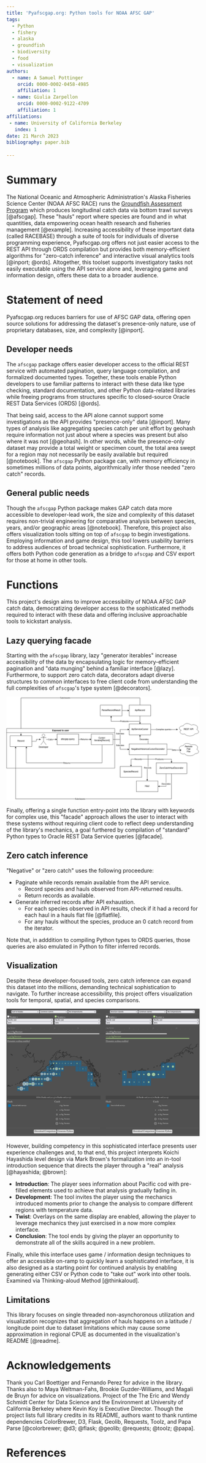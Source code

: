 ```yaml
---
title: 'Pyafscgap.org: Python tools for NOAA AFSC GAP'
tags:
  - Python
  - fishery
  - alaska
  - groundfish
  - biodiversity
  - food
  - visualization
authors:
  - name: A Samuel Pottinger
    orcid: 0000-0002-0458-4985
    affiliation: 1
  - name: Giulia Zarpellon
    orcid: 0000-0002-9122-4709
    affiliation: 1
affiliations:
 - name: University of California Berkeley
   index: 1
date: 21 March 2023
bibliography: paper.bib

---
```


# Summary
The National Oceanic and Atmospheric Administration's Alaska Fisheries Science Center (NOAA AFSC RACE) runs the [Groundfish Assessment Program](https://www.fisheries.noaa.gov/contact/groundfish-assessment-program) which produces longitudinal catch data via bottom trawl surveys [@afscgap]. These "hauls" report where species are found and in what quantities, data empowering ocean health research and fisheries management [@example]. Increasing accessibility of these important data (called RACEBASE) through a suite of tools for individuals of diverse programming experience, Pyafscgap.org offers not just easier access to the REST API through ORDS compilation but provides both memory-efficient algorithms for "zero-catch inference" and interactive visual analytics tools [@inport; @ords]. Altogether, this toolset supports investigatory tasks not easily executable using the API service alone and, leveraging game and information design, offers these data to a broader audience.

# Statement of need
Pyafscgap.org reduces barriers for use of AFSC GAP data, offering open source solutions for addressing the dataset's presence-only nature, use of proprietary databases, size, and complexity [@inport].

## Developer needs
The `afscgap` package offers easier developer access to the official REST service with automated pagination, query language compilation, and formalized documented types. Together, these tools enable Python developers to use familiar patterns to interact with these data like type checking, standard documentation, and other Python data-related libraries while freeing programs from structures specific to closed-source Oracle REST Data Services (ORDS) [@ords].

That being said, access to the API alone cannot support some investigations as the API provides "presence-only" data [@inport]. Many types of analysis like aggregating species catch per unit effort by geohash require information not just about where a species was present but also where it was not [@geohash]. In other words, while the presence-only dataset may provide a total weight or specimen count, the total area swept for a region may not necessarily be easily available but required [@notebook]. The `afscgap` Python package can, with memory efficiency in sometimes millions of data points, algorithmically infer those needed "zero catch" records.

## General public needs
Though the `afscgap` Python package makes GAP catch data more accessible to developer-lead work, the size and complexity of this dataset requires non-trivial engineering for comparative analysis between species, years, and/or geographic areas [@notebook]. Therefore, this project also offers visualization tools sitting on top of `afscgap` to begin investigations. Employing information and game design, this tool lowers usability barriers to address audiences of broad technical sophistication. Furthermore, it offers both Python code generation as a bridge to `afscgap` and CSV export for those at home in other tools.

# Functions
This project's design aims to improve accessibility of NOAA AFSC GAP catch data, democratizing developer access to the sophisticated methods required to interact with these data and offering inclusive approachable tools to kickstart analysis.

## Lazy querying facade
Starting with the `afscgap` library, lazy "generator iterables" increase accessibility of the data by encapsulating logic for memory-efficient pagination and "data munging" behind a familiar interface [@lazy]. Furthermore, to support zero catch data, decorators adapt diverse structures to common interfaces to free client code from understanding the full complexities of `afscgap`'s type system [@decorators].

![Diagram of simplified afscgap operation [@diagrams].\label{fig:library}](library.png)

Finally, offering a single function entry-point into the library with keywords for complex use, this "facade" approach allows the user to interact with these systems without requiring client code to reflect deep understanding of the library's mechanics, a goal furthered by compilation of "standard" Python types to Oracle REST Data Service queries [@facade].

## Zero catch inference
"Negative" or "zero catch" uses the following proceedure:

 - Paginate while records remain available from the API service.
   - Record species and hauls observed from API-returned results.
   - Return records as available.
 - Generate inferred records after API exhaustion.
   - For each species observed in API results, check if it had a record for each haul in a hauls flat file [@flatfile].
   - For any hauls without the species, produce an 0 catch record from the iterator.

Note that, in adddition to compiling Python types to ORDS queries, those queries are also emulated in Python to filter inferred records.

## Visualization
Despite these developer-focused tools, zero catch inference can expand this dataset into the millions, demanding technical sophistication to navigate. To further increase accessibility, this project offers visualization tools for temporal, spatial, and species comparisons.

![Screenshot of the visualization tool.\label{fig:viz}](viz.png)

However, building competency in this sophisticated interface presents user experience challenges and, to that end, this project interprets Koichi Hayashida level design via Mark Brown's formalization into an in-tool introduction sequence that directs the player through a "real" analysis [@hayashida; @brown]:

 - **Introduction**: The player sees information about Pacific cod with pre-filled elements used to achieve that analysis gradually fading in.
 - **Development**: The tool invites the player using the mechanics introduced moments prior to change the analysis to compare different regions with temperature data.
 - **Twist**: Overlays on the same display are enabled, allowing the player to leverage mechanics they just exercised in a now more complex interface.
 - **Conclusion**: The tool ends by giving the player an opportunity to demonstrate all of the skills acquired in a new problem.

Finally, while this interface uses game / information design techniques to offer an accessible on-ramp to quickly learn a sophisticated interface, it is also designed as a starting point for continued analysis by enabling generating either CSV or Python code to "take out" work into other tools. Examined via Thinking-aloud Method [@thinkaloud].

## Limitations
This library focuses on single threaded non-asynchoronous utilization and  visualization recognizes that aggregation of hauls happens on a latitude / longitude point due to dataset limitations which may cause some approximation in regional CPUE as documented in the visualization's README [@readme].

# Acknowledgements
Thank you Carl Boettiger and Fernando Perez for advice in the library. Thanks also to Maya Weltman-Fahs, Brookie Guzder-Williams, and Magali de Bruyn for advice on visualizations. Project of the The Eric and Wendy Schmidt Center for Data Science and the Environment at University of California Berkeley where Kevin Koy is Executive Director. Though the project lists full library credits in its README, authors want to thank runtime dependencies ColorBrewer, D3, Flask, Geolib, Requests, Toolz, and Papa Parse [@colorbrewer; @d3; @flask; @geolib; @requests; @toolz; @papa].

# References